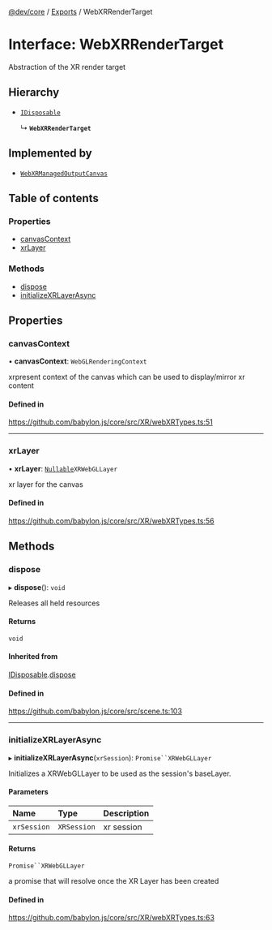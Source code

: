 [@dev/core](../README.md) / [Exports](../modules.md) / WebXRRenderTarget

# Interface: WebXRRenderTarget

Abstraction of the XR render target

## Hierarchy

- [`IDisposable`](IDisposable.md)

  ↳ **`WebXRRenderTarget`**

## Implemented by

- [`WebXRManagedOutputCanvas`](../classes/WebXRManagedOutputCanvas.md)

## Table of contents

### Properties

- [canvasContext](WebXRRenderTarget.md#canvascontext)
- [xrLayer](WebXRRenderTarget.md#xrlayer)

### Methods

- [dispose](WebXRRenderTarget.md#dispose)
- [initializeXRLayerAsync](WebXRRenderTarget.md#initializexrlayerasync)

## Properties

### canvasContext

• **canvasContext**: `WebGLRenderingContext`

xrpresent context of the canvas which can be used to display/mirror xr content

#### Defined in

https://github.com/babylon.js/core/src/XR/webXRTypes.ts:51

___

### xrLayer

• **xrLayer**: [`Nullable`](../modules.md#nullable)`XRWebGLLayer`

xr layer for the canvas

#### Defined in

https://github.com/babylon.js/core/src/XR/webXRTypes.ts:56

## Methods

### dispose

▸ **dispose**(): `void`

Releases all held resources

#### Returns

`void`

#### Inherited from

[IDisposable](IDisposable.md).[dispose](IDisposable.md#dispose)

#### Defined in

https://github.com/babylon.js/core/src/scene.ts:103

___

### initializeXRLayerAsync

▸ **initializeXRLayerAsync**(`xrSession`): `Promise``XRWebGLLayer`

Initializes a XRWebGLLayer to be used as the session's baseLayer.

#### Parameters

| Name | Type | Description |
| :------ | :------ | :------ |
| `xrSession` | `XRSession` | xr session |

#### Returns

`Promise``XRWebGLLayer`

a promise that will resolve once the XR Layer has been created

#### Defined in

https://github.com/babylon.js/core/src/XR/webXRTypes.ts:63
